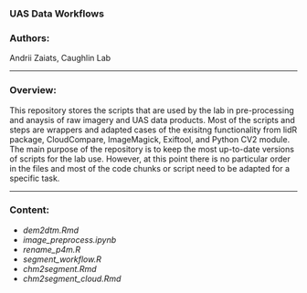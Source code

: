 ### UAS Data Workflows

### Authors:
Andrii Zaiats, Caughlin Lab

---

### Overview:
This repository stores the scripts that are used by the lab in pre-processing and anaysis of raw imagery and UAS data products. Most of the scripts and steps are wrappers and adapted cases of the exisitng functionality from lidR package, CloudCompare, ImageMagick, Exiftool, and Python CV2 module. The main purpose of the repository is to keep the most up-to-date versions of scripts for the lab use. However, at this point there is no particular order in the files and most of the code chunks or script need to be adapted for a specific task.

---

### Content:
- *dem2dtm.Rmd*
- *image_preprocess.ipynb*
- *rename_p4m.R*
- *segment_workflow.R*
- *chm2segment.Rmd*
- *chm2segment_cloud.Rmd*
